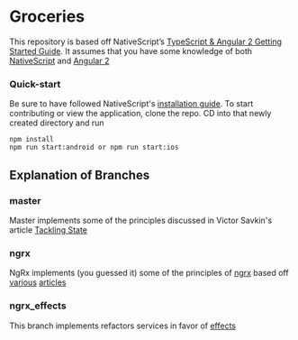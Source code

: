 # Groceries

This repository is based off NativeScript’s [TypeScript & Angular 2 Getting Started Guide](http://docs.nativescript.org/angular/tutorial/ng-chapter-0). It assumes that you have some knowledge of both [NativeScript](https://www.nativescript.org/) and [Angular 2](https://angular.io/)

### Quick-start

Be sure to have followed NativeScript's [installation guide](https://docs.nativescript.org/angular/start/quick-setup.html). To start contributing or view the application, clone the repo. CD into that newly created directory and run

```
npm install
npm run start:android or npm run start:ios
```

## Explanation of Branches

### master

Master implements some of the principles discussed in Victor Savkin's article [Tackling State](https://vsavkin.com/managing-state-in-angular-2-applications-caf78d123d02#.o4ylm05j2)

### ngrx

NgRx implements (you guessed it) some of the principles of [ngrx](https://github.com/ngrx) based off [various](https://gist.github.com/btroncone/a6e4347326749f938510) [articles](http://onehungrymind.com/build-better-angular-2-application-redux-ngrx/)

### ngrx_effects

This branch implements refactors services in favor of [effects](https://github.com/ngrx/effects)

